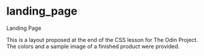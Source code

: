 # landing_page
Landing Page

This is a layout proposed at the end of the CSS lesson for The Odin Project.  The colors and a sample image of a finished product were provided.

